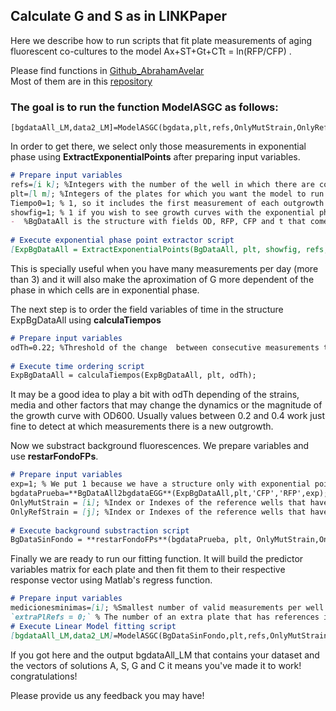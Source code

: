 ## Calculate G and S as in LINKPaper

Here we describe how to run scripts that fit plate measurements of aging fluorescent co-cultures to the model Ax+ST+Gt+CTt = ln(RFP/CFP) .

Please find functions in [Github_AbrahamAvelar](https://github.com/AbrahamAvelar)  
Most of them are in this [repository](https://github.com/AbrahamAvelar/Comparacion_Metodos_Envejecimiento/tree/master/Functions/CorrerModeloNS_ScriptsEGG)

  
### The goal is to run the function ModelASGC as follows:  
```
[bgdataAll_LM,data2_LM]=ModelASGC(bgdata,plt,refs,OnlyMutStrain,OnlyRefStrain,medicionesminimas,exp,extraPlRefs);

```

In order to get there, we select only those measurements in exponential phase using **ExtractExponentialPoints** after preparing input variables.

```markdown
# Prepare input variables
refs=[i k]; %Integers with the number of the well in which there are competitions WTrfp+WTcfp  
plt=[l m]; %Integers of the plates for which you want the model to run.  
Tiempo0=1; % 1, so it includes the first measurement of each outgrowth before the exponential time points.  
showfig=1; % 1 if you wish to see growth curves with the exponential phase time points highligthed  
-  %BgDataAll is the structure with fields OD, RFP, CFP and t that comes from either LoadTecanFiles or from bgdataAll2BgDataAll  
    
# Execute exponential phase point extractor script
[ExpBgDataAll = ExtractExponentialPoints(BgDataAll, plt, showfig, refs, Tiempo0 )]
```
  
This is specially useful when you have many measurements per day (more than 3) and it will also make the aproximation of G more dependent of the phase in which cells are in exponential phase.
  
The next step is to order the field variables of time in the structure ExpBgDataAll using **calculaTiempos**
  
```markdown
# Prepare input variables
odTh=0.22; %Threshold of the change  between consecutive measurements to be identified as a new outgrowths's measurement.
  
# Execute time ordering script
ExpBgDataAll = calculaTiempos(ExpBgDataAll, plt, odTh);
```
It may be a good idea to play a bit with odTh depending of the strains, media and other factors that may change the dynamics or the magnitude of the growth curve with OD600. Usually values between 0.2 and 0.4 work just fine to detect at which measurements there is a new outgrowth. 

Now we substract background fluorescences. We prepare variables and use **restarFondoFPs**.

```markdown
# Prepare input variables
exp=1; % We put 1 because we have a structure only with exponential points which is the output of 'ExtractExponentialPoints'
bgdataPrueba=**BgDataAll2bgdataEGG**(ExpBgDataAll,plt,'CFP','RFP',exp); 
OnlyMutStrain = [i]; %Index or Indexes of the reference wells that have only WTcfp
OnlyRefStrain = [j]; %Index or Indexes of the reference wells that have only WTrfp (the same FP as all of the mutants)
  
# Execute background substraction script
BgDataSinFondo = **restarFondoFPs**(bgdataPrueba, plt, OnlyMutStrain,OnlyRefStrain)
```

Finally we are ready to run our fitting function. It will build the predictor variables matrix for each plate and then fit them to their respective response vector using Matlab's regress function.

```markdown
# Prepare input variables
medicionesminimas=[i]; %Smallest number of valid measurements per well to be included in the fitting function
`extraPlRefs = 0;` % The number of an extra plate that has references in it. Put 0 if you have references in every plate.
# Execute Linear Model fitting script
[bgdataAll_LM,data2_LM]=ModelASGC(BgDataSinFondo,plt,refs,OnlyMutStrain,OnlyRefStrain,medicionesminimas,datExtExponential,extraPlRefs);
```

If you got here and the output bgdataAll_LM that contains your dataset and the vectors of solutions A, S, G and C it means you've made it to work! congratulations!


Please provide us any feedback you may have!

